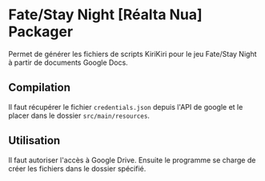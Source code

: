 # Fate/Stay Night [Réalta Nua] Packager

Permet de générer les fichiers de scripts KiriKiri pour le jeu Fate/Stay Night à partir de documents Google Docs.

## Compilation

Il faut récupérer le fichier `credentials.json` depuis l'API de google et le placer dans le dossier `src/main/resources`.

## Utilisation

Il faut autoriser l'accès à Google Drive. Ensuite le programme se charge de créer les fichiers dans le dossier spécifié.